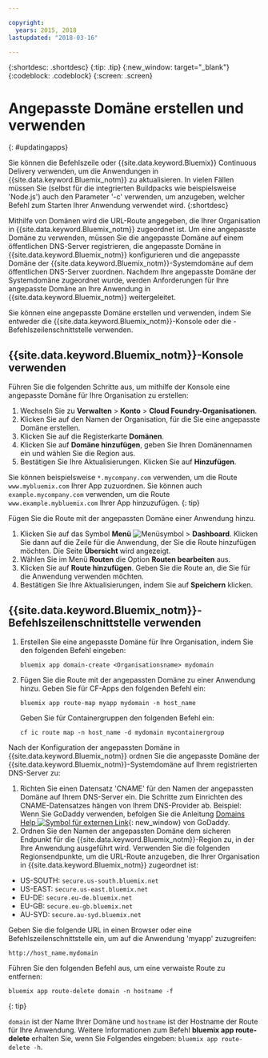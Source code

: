 ```yaml
---

copyright:
  years: 2015, 2018
lastupdated: "2018-03-16"

---
```


{:shortdesc: .shortdesc}
{:tip: .tip}
{:new_window: target="_blank"}
{:codeblock: .codeblock}
{:screen: .screen}

# Angepasste Domäne erstellen und verwenden
{: #updatingapps}

Sie können die Befehlszeile oder {{site.data.keyword.Bluemix}} Continuous Delivery verwenden, um die Anwendungen in {{site.data.keyword.Bluemix_notm}} zu aktualisieren. In vielen Fällen müssen Sie (selbst für die integrierten Buildpacks wie beispielsweise 'Node.js') auch den Parameter '-c' verwenden, um anzugeben, welcher Befehl zum Starten Ihrer Anwendung verwendet wird.
{:shortdesc}

Mithilfe von Domänen wird die URL-Route angegeben, die Ihrer Organisation in {{site.data.keyword.Bluemix_notm}} zugeordnet ist. Um eine angepasste Domäne zu verwenden, müssen Sie die angepasste Domäne auf einem öffentlichen DNS-Server registrieren, die angepasste Domäne in {{site.data.keyword.Bluemix_notm}} konfigurieren und die angepasste Domäne der {{site.data.keyword.Bluemix_notm}}-Systemdomäne auf dem öffentlichen DNS-Server zuordnen. Nachdem Ihre angepasste Domäne der Systemdomäne zugeordnet wurde, werden Anforderungen für Ihre angepasste Domäne an Ihre Anwendung in {{site.data.keyword.Bluemix_notm}} weitergeleitet. 

Sie können eine angepasste Domäne erstellen und verwenden, indem Sie entweder die {{site.data.keyword.Bluemix_notm}}-Konsole oder die -Befehlszeilenschnittstelle verwenden. 

## {{site.data.keyword.Bluemix_notm}}-Konsole verwenden

Führen Sie die folgenden Schritte aus, um mithilfe der Konsole eine angepasste Domäne für Ihre Organisation zu erstellen: 

1. Wechseln Sie zu **Verwalten** &gt; **Konto** &gt; **Cloud Foundry-Organisationen**. 
2. Klicken Sie auf den Namen der Organisation, für die Sie eine angepasste Domäne erstellen. 
3. Klicken Sie auf die Registerkarte **Domänen**. 
4. Klicken Sie auf **Domäne hinzufügen**, geben Sie Ihren Domänennamen ein und wählen Sie die Region aus. 
5. Bestätigen Sie Ihre Aktualisierungen. Klicken Sie auf **Hinzufügen**. 

Sie können beispielsweise `*.mycompany.com` verwenden, um die Route `www.mybluemix.com` Ihrer App zuzuordnen. Sie können auch `example.mycompany.com` verwenden, um die Route `www.example.mybluemix.com` Ihrer App hinzuzufügen.
{: tip}

Fügen Sie die Route mit der angepassten Domäne einer Anwendung hinzu.

1. Klicken Sie auf das Symbol **Menü** ![Menüsymbol](../icons/icon_hamburger.svg) &gt; **Dashboard**. Klicken Sie dann auf die Zeile für die Anwendung, der Sie die Route hinzufügen möchten. Die Seite **Übersicht** wird angezeigt.
2. Wählen Sie im Menü **Routen** die Option **Routen bearbeiten** aus.
3. Klicken Sie auf **Route hinzufügen**. Geben Sie die Route an, die Sie für die Anwendung verwenden möchten.
4. Bestätigen Sie Ihre Aktualisierungen, indem Sie auf **Speichern** klicken. 

## {{site.data.keyword.Bluemix_notm}}-Befehlszeilenschnittstelle verwenden

1. Erstellen Sie eine angepasste Domäne für Ihre Organisation, indem Sie den folgenden Befehl eingeben:

   ```
   bluemix app domain-create <Organisationsname> mydomain
   ```

2. Fügen Sie die Route mit der angepassten Domäne zu einer Anwendung hinzu. Geben Sie für CF-Apps den folgenden Befehl ein:

   ```
   bluemix app route-map myapp mydomain -n host_name

   ```

   Geben Sie für Containergruppen den folgenden Befehl ein:

   ```
   cf ic route map -n host_name -d mydomain mycontainergroup

   ```

Nach der Konfiguration der angepassten Domäne in {{site.data.keyword.Bluemix_notm}} ordnen Sie die angepasste Domäne der {{site.data.keyword.Bluemix_notm}}-Systemdomäne auf Ihrem registrierten DNS-Server zu: 

1. Richten Sie einen Datensatz 'CNAME' für den Namen der angepassten Domäne auf Ihrem DNS-Server ein. Die Schritte zum Einrichten des CNAME-Datensatzes hängen von Ihrem DNS-Provider ab. Beispiel: Wenn Sie GoDaddy verwenden, befolgen Sie die Anleitung [Domains Help ![Symbol für externen Link](../icons/launch-glyph.svg "Symbol für externen Link")](https://www.godaddy.com/help/add-a-cname-record-19236){: new_window} von GoDaddy. 
2. Ordnen Sie den Namen der angepassten Domäne dem sicheren Endpunkt für die {{site.data.keyword.Bluemix_notm}}-Region zu, in der Ihre Anwendung ausgeführt wird. Verwenden Sie die folgenden Regionsendpunkte, um die URL-Route anzugeben, die Ihrer Organisation in {{site.data.keyword.Bluemix_notm}} zugeordnet ist:

  * US-SOUTH: `secure.us-south.bluemix.net`
  * US-EAST: `secure.us-east.bluemix.net`
  * EU-DE: `secure.eu-de.bluemix.net`
  * EU-GB: `secure.eu-gb.bluemix.net`
  * AU-SYD: `secure.au-syd.bluemix.net`

Geben Sie die folgende URL in einen Browser oder eine Befehlszeilenschnittstelle ein, um auf die Anwendung 'myapp' zuzugreifen: 

```
http://host_name.mydomain

```

Führen Sie den folgenden Befehl aus, um eine verwaiste Route zu entfernen: 

```
bluemix app route-delete domain -n hostname -f

```
{: tip}

`domain` ist der Name Ihrer Domäne und `hostname` ist der Hostname der Route für Ihre Anwendung. Weitere Informationen zum Befehl **bluemix app route-delete** erhalten Sie, wenn Sie Folgendes eingeben: `bluemix app route-delete -h`.

